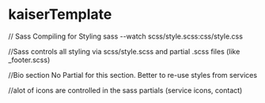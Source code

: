 # kaiserTemplate
// Sass Compiling for Styling
sass --watch scss/style.scss:css/style.css

//Sass controls all styling via scss/style.scss and partial .scss files (like _footer.scss)


//Bio section
No Partial for this section.  Better to re-use styles from services

//alot of icons are controlled in the sass partials (service icons, contact)
